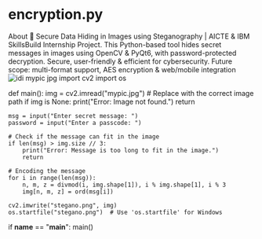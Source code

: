 # encryption.py
About 🔐 Secure Data Hiding in Images using Steganography | AICTE &amp; IBM SkillsBuild Internship Project. This Python-based tool hides secret messages in images using OpenCV &amp; PyQt6, with password-protected decryption. Secure, user-friendly &amp; efficient for cybersecurity. Future scope: multi-format support, AES encryption &amp; web/mobile integration![idi mypic jpg](https://github.com/user-attachments/assets/a851c3ac-a729-46ab-ad81-214054aaac22)
import cv2
import os

def main():
    img = cv2.imread("mypic.jpg")  # Replace with the correct image path
    if img is None:
        print("Error: Image not found.")
        return

    msg = input("Enter secret message: ")
    password = input("Enter a passcode: ")

    # Check if the message can fit in the image
    if len(msg) > img.size // 3:
        print("Error: Message is too long to fit in the image.")
        return

    # Encoding the message
    for i in range(len(msg)):
        n, m, z = divmod(i, img.shape[1]), i % img.shape[1], i % 3
        img[n, m, z] = ord(msg[i])

    cv2.imwrite("stegano.png", img)
    os.startfile("stegano.png")  # Use 'os.startfile' for Windows

if __name__ == "__main__":
    main()
